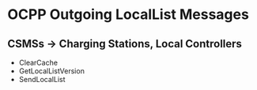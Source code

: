 ﻿# OCPP Outgoing LocalList Messages


## CSMSs -> Charging Stations, Local Controllers

- ClearCache
- GetLocalListVersion
- SendLocalList
